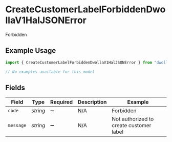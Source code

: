 # CreateCustomerLabelForbiddenDwollaV1HalJSONError

Forbidden

## Example Usage

```typescript
import { CreateCustomerLabelForbiddenDwollaV1HalJSONError } from "dwolla/models/errors";

// No examples available for this model
```

## Fields

| Field                                   | Type                                    | Required                                | Description                             | Example                                 |
| --------------------------------------- | --------------------------------------- | --------------------------------------- | --------------------------------------- | --------------------------------------- |
| `code`                                  | *string*                                | :heavy_minus_sign:                      | N/A                                     | Forbidden                               |
| `message`                               | *string*                                | :heavy_minus_sign:                      | N/A                                     | Not authorized to create customer label |